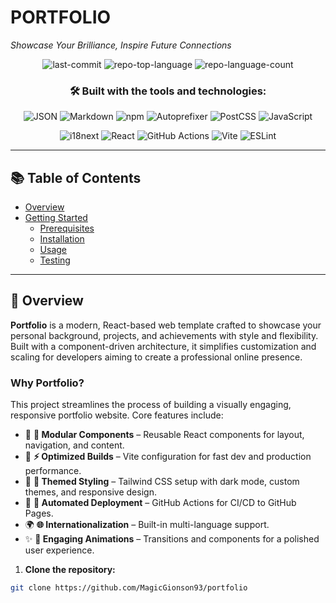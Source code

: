 # PORTFOLIO  
*Showcase Your Brilliance, Inspire Future Connections*

<div align="center">

![last-commit](https://img.shields.io/github/last-commit/MagicGionson93/portfolio?style=flat&logo=git&logoColor=white&color=0080ff)
![repo-top-language](https://img.shields.io/github/languages/top/MagicGionson93/portfolio?style=flat&color=0080ff)
![repo-language-count](https://img.shields.io/github/languages/count/MagicGionson93/portfolio?style=flat&color=0080ff)

### 🛠 Built with the tools and technologies:

![JSON](https://img.shields.io/badge/JSON-000000.svg?style=flat&logo=JSON&logoColor=white)
![Markdown](https://img.shields.io/badge/Markdown-000000.svg?style=flat&logo=Markdown&logoColor=white)
![npm](https://img.shields.io/badge/npm-CB3837.svg?style=flat&logo=npm&logoColor=white)
![Autoprefixer](https://img.shields.io/badge/Autoprefixer-DD3735.svg?style=flat&logo=Autoprefixer&logoColor=white)
![PostCSS](https://img.shields.io/badge/PostCSS-DD3A0A.svg?style=flat&logo=PostCSS&logoColor=white)
![JavaScript](https://img.shields.io/badge/JavaScript-F7DF1E.svg?style=flat&logo=JavaScript&logoColor=black)

![i18next](https://img.shields.io/badge/i18next-26A69A.svg?style=flat&logo=i18next&logoColor=white)
![React](https://img.shields.io/badge/React-61DAFB.svg?style=flat&logo=React&logoColor=black)
![GitHub Actions](https://img.shields.io/badge/GitHub%20Actions-2088FF.svg?style=flat&logo=GitHub-Actions&logoColor=white)
![Vite](https://img.shields.io/badge/Vite-646CFF.svg?style=flat&logo=Vite&logoColor=white)
![ESLint](https://img.shields.io/badge/ESLint-4B32C3.svg?style=flat&logo=ESLint&logoColor=white)

</div>

---

## 📚 Table of Contents

- [Overview](#overview)
- [Getting Started](#getting-started)
  - [Prerequisites](#prerequisites)
  - [Installation](#installation)
  - [Usage](#usage)
  - [Testing](#testing)

---

## 🧾 Overview

**Portfolio** is a modern, React-based web template crafted to showcase your personal background, projects, and achievements with style and flexibility. Built with a component-driven architecture, it simplifies customization and scaling for developers aiming to create a professional online presence.

### Why Portfolio?

This project streamlines the process of building a visually engaging, responsive portfolio website. Core features include:

- 🎨 **🧩 Modular Components** – Reusable React components for layout, navigation, and content.
- 🚀 **⚡ Optimized Builds** – Vite configuration for fast dev and production performance.
- 🌙 **🌈 Themed Styling** – Tailwind CSS setup with dark mode, custom themes, and responsive design.
- 🔄 **🤖 Automated Deployment** – GitHub Actions for CI/CD to GitHub Pages.
- 🌍 **🌐 Internationalization** – Built-in multi-language support.
- ✨ **🎥 Engaging Animations** – Transitions and components for a polished user experience.

1. **Clone the repository:**

```sh
git clone https://github.com/MagicGionson93/portfolio

